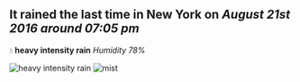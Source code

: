 ## It rained the last time in New York on *August 21st 2016 around 07:05 pm*
💧  **heavy intensity rain** *Humidity 78%*

![heavy intensity rain](http://openweathermap.org/img/w/10d.png) ![mist](http://openweathermap.org/img/w/50d.png)

